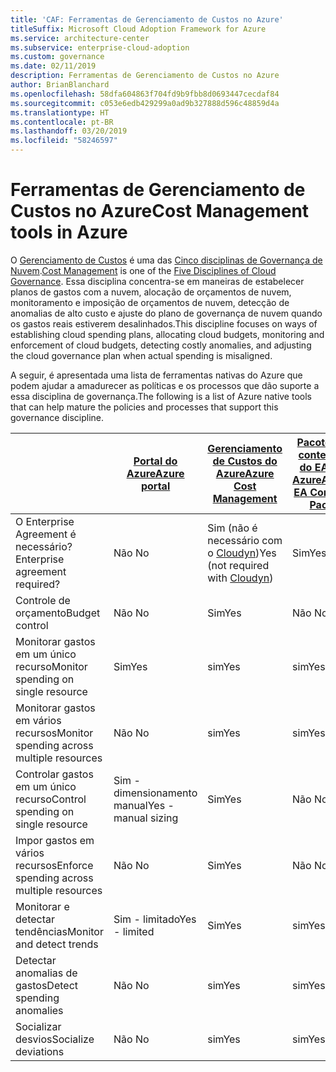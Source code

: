 ```yaml
---
title: 'CAF: Ferramentas de Gerenciamento de Custos no Azure'
titleSuffix: Microsoft Cloud Adoption Framework for Azure
ms.service: architecture-center
ms.subservice: enterprise-cloud-adoption
ms.custom: governance
ms.date: 02/11/2019
description: Ferramentas de Gerenciamento de Custos no Azure
author: BrianBlanchard
ms.openlocfilehash: 58dfa604863f704fd9b9fbb8d0693447cecdaf84
ms.sourcegitcommit: c053e6edb429299a0ad9b327888d596c48859d4a
ms.translationtype: HT
ms.contentlocale: pt-BR
ms.lasthandoff: 03/20/2019
ms.locfileid: "58246597"
---
```

# <a name="cost-management-tools-in-azure"></a><span data-ttu-id="5b93b-103">Ferramentas de Gerenciamento de Custos no Azure</span><span class="sxs-lookup"><span data-stu-id="5b93b-103">Cost Management tools in Azure</span></span>

<span data-ttu-id="5b93b-104">O [Gerenciamento de Custos](overview.md) é uma das [Cinco disciplinas de Governança de Nuvem](../governance-disciplines.md).</span><span class="sxs-lookup"><span data-stu-id="5b93b-104">[Cost Management](overview.md) is one of the [Five Disciplines of Cloud Governance](../governance-disciplines.md).</span></span> <span data-ttu-id="5b93b-105">Essa disciplina concentra-se em maneiras de estabelecer planos de gastos com a nuvem, alocação de orçamentos de nuvem, monitoramento e imposição de orçamentos de nuvem, detecção de anomalias de alto custo e ajuste do plano de governança de nuvem quando os gastos reais estiverem desalinhados.</span><span class="sxs-lookup"><span data-stu-id="5b93b-105">This discipline focuses on ways of establishing cloud spending plans, allocating cloud budgets, monitoring and enforcement of cloud budgets, detecting costly anomalies, and adjusting the cloud governance plan when actual spending is misaligned.</span></span>

<span data-ttu-id="5b93b-106">A seguir, é apresentada uma lista de ferramentas nativas do Azure que podem ajudar a amadurecer as políticas e os processos que dão suporte a essa disciplina de governança.</span><span class="sxs-lookup"><span data-stu-id="5b93b-106">The following is a list of Azure native tools that can help mature the policies and processes that support this governance discipline.</span></span>

|  | [<span data-ttu-id="5b93b-107">Portal do Azure</span><span class="sxs-lookup"><span data-stu-id="5b93b-107">Azure portal</span></span>](https://azure.microsoft.com/features/azure-portal/)  | [<span data-ttu-id="5b93b-108">Gerenciamento de Custos do Azure</span><span class="sxs-lookup"><span data-stu-id="5b93b-108">Azure Cost Management</span></span>](/azure/cost-management/overview-cost-mgt)  | [<span data-ttu-id="5b93b-109">Pacote de conteúdo do EA do Azure</span><span class="sxs-lookup"><span data-stu-id="5b93b-109">Azure EA Content Pack</span></span>](/power-bi/service-connect-to-azure-enterprise)  | [<span data-ttu-id="5b93b-110">Azure Policy</span><span class="sxs-lookup"><span data-stu-id="5b93b-110">Azure Policy</span></span>](/azure/governance/policy/overview) |
|---------|---------|---------|---------|---------|
|<span data-ttu-id="5b93b-111">O Enterprise Agreement é necessário?</span><span class="sxs-lookup"><span data-stu-id="5b93b-111">Enterprise agreement required?</span></span>     | <span data-ttu-id="5b93b-112">Não </span><span class="sxs-lookup"><span data-stu-id="5b93b-112">No</span></span>         | <span data-ttu-id="5b93b-113">Sim (não é necessário com o [Cloudyn](/azure/cost-management/overview))</span><span class="sxs-lookup"><span data-stu-id="5b93b-113">Yes (not required with [Cloudyn](/azure/cost-management/overview))</span></span>         | <span data-ttu-id="5b93b-114">Sim</span><span class="sxs-lookup"><span data-stu-id="5b93b-114">Yes</span></span>         | <span data-ttu-id="5b93b-115">Não </span><span class="sxs-lookup"><span data-stu-id="5b93b-115">No</span></span>         |
|<span data-ttu-id="5b93b-116">Controle de orçamento</span><span class="sxs-lookup"><span data-stu-id="5b93b-116">Budget control</span></span>     | <span data-ttu-id="5b93b-117">Não </span><span class="sxs-lookup"><span data-stu-id="5b93b-117">No</span></span>         | <span data-ttu-id="5b93b-118">Sim</span><span class="sxs-lookup"><span data-stu-id="5b93b-118">Yes</span></span>         | <span data-ttu-id="5b93b-119">Não </span><span class="sxs-lookup"><span data-stu-id="5b93b-119">No</span></span>         | <span data-ttu-id="5b93b-120">Sim</span><span class="sxs-lookup"><span data-stu-id="5b93b-120">Yes</span></span>         |
|<span data-ttu-id="5b93b-121">Monitorar gastos em um único recurso</span><span class="sxs-lookup"><span data-stu-id="5b93b-121">Monitor spending on single resource</span></span>    | <span data-ttu-id="5b93b-122">Sim</span><span class="sxs-lookup"><span data-stu-id="5b93b-122">Yes</span></span>         | <span data-ttu-id="5b93b-123">sim</span><span class="sxs-lookup"><span data-stu-id="5b93b-123">Yes</span></span>         | <span data-ttu-id="5b93b-124">sim</span><span class="sxs-lookup"><span data-stu-id="5b93b-124">Yes</span></span>         | <span data-ttu-id="5b93b-125">Não </span><span class="sxs-lookup"><span data-stu-id="5b93b-125">No</span></span>         |
|<span data-ttu-id="5b93b-126">Monitorar gastos em vários recursos</span><span class="sxs-lookup"><span data-stu-id="5b93b-126">Monitor spending across multiple resources</span></span>    | <span data-ttu-id="5b93b-127">Não </span><span class="sxs-lookup"><span data-stu-id="5b93b-127">No</span></span>         | <span data-ttu-id="5b93b-128">sim</span><span class="sxs-lookup"><span data-stu-id="5b93b-128">Yes</span></span>        | <span data-ttu-id="5b93b-129">sim</span><span class="sxs-lookup"><span data-stu-id="5b93b-129">Yes</span></span>         | <span data-ttu-id="5b93b-130">Não </span><span class="sxs-lookup"><span data-stu-id="5b93b-130">No</span></span>         |
|<span data-ttu-id="5b93b-131">Controlar gastos em um único recurso</span><span class="sxs-lookup"><span data-stu-id="5b93b-131">Control spending on single resource</span></span>     | <span data-ttu-id="5b93b-132">Sim - dimensionamento manual</span><span class="sxs-lookup"><span data-stu-id="5b93b-132">Yes - manual sizing</span></span>         | <span data-ttu-id="5b93b-133">Sim</span><span class="sxs-lookup"><span data-stu-id="5b93b-133">Yes</span></span>         | <span data-ttu-id="5b93b-134">Não </span><span class="sxs-lookup"><span data-stu-id="5b93b-134">No</span></span>         | <span data-ttu-id="5b93b-135">Sim</span><span class="sxs-lookup"><span data-stu-id="5b93b-135">Yes</span></span>         |
|<span data-ttu-id="5b93b-136">Impor gastos em vários recursos</span><span class="sxs-lookup"><span data-stu-id="5b93b-136">Enforce spending across multiple resources</span></span>    | <span data-ttu-id="5b93b-137">Não </span><span class="sxs-lookup"><span data-stu-id="5b93b-137">No</span></span>         | <span data-ttu-id="5b93b-138">Sim</span><span class="sxs-lookup"><span data-stu-id="5b93b-138">Yes</span></span>         | <span data-ttu-id="5b93b-139">Não </span><span class="sxs-lookup"><span data-stu-id="5b93b-139">No</span></span>         | <span data-ttu-id="5b93b-140">Sim</span><span class="sxs-lookup"><span data-stu-id="5b93b-140">Yes</span></span>         |
|<span data-ttu-id="5b93b-141">Monitorar e detectar tendências</span><span class="sxs-lookup"><span data-stu-id="5b93b-141">Monitor and detect trends</span></span>     | <span data-ttu-id="5b93b-142">Sim - limitado</span><span class="sxs-lookup"><span data-stu-id="5b93b-142">Yes - limited</span></span>         | <span data-ttu-id="5b93b-143">Sim</span><span class="sxs-lookup"><span data-stu-id="5b93b-143">Yes</span></span>        | <span data-ttu-id="5b93b-144">sim</span><span class="sxs-lookup"><span data-stu-id="5b93b-144">Yes</span></span>         | <span data-ttu-id="5b93b-145">Não </span><span class="sxs-lookup"><span data-stu-id="5b93b-145">No</span></span>         |
|<span data-ttu-id="5b93b-146">Detectar anomalias de gastos</span><span class="sxs-lookup"><span data-stu-id="5b93b-146">Detect spending anomalies</span></span>     | <span data-ttu-id="5b93b-147">Não </span><span class="sxs-lookup"><span data-stu-id="5b93b-147">No</span></span>         | <span data-ttu-id="5b93b-148">sim</span><span class="sxs-lookup"><span data-stu-id="5b93b-148">Yes</span></span>        | <span data-ttu-id="5b93b-149">sim</span><span class="sxs-lookup"><span data-stu-id="5b93b-149">Yes</span></span>         | <span data-ttu-id="5b93b-150">Não </span><span class="sxs-lookup"><span data-stu-id="5b93b-150">No</span></span>        |
|<span data-ttu-id="5b93b-151">Socializar desvios</span><span class="sxs-lookup"><span data-stu-id="5b93b-151">Socialize deviations</span></span>     | <span data-ttu-id="5b93b-152">Não </span><span class="sxs-lookup"><span data-stu-id="5b93b-152">No</span></span>        | <span data-ttu-id="5b93b-153">sim</span><span class="sxs-lookup"><span data-stu-id="5b93b-153">Yes</span></span>        | <span data-ttu-id="5b93b-154">sim</span><span class="sxs-lookup"><span data-stu-id="5b93b-154">Yes</span></span>        | <span data-ttu-id="5b93b-155">Não </span><span class="sxs-lookup"><span data-stu-id="5b93b-155">No</span></span>        |
